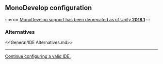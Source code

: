 ## MonoDevelop configuration

:::error
[MonoDevelop support has been deprecated as of Unity **2018.1**](https://blogs.unity3d.com/2018/01/05/discontinuing-support-for-monodevelop-unity-starting-in-unity-2018-1/)
:::

### Alternatives

<<General/IDE Alternatives.md>>

---

[Continue configuring a valid IDE.](../IDE%20Configuration.md)